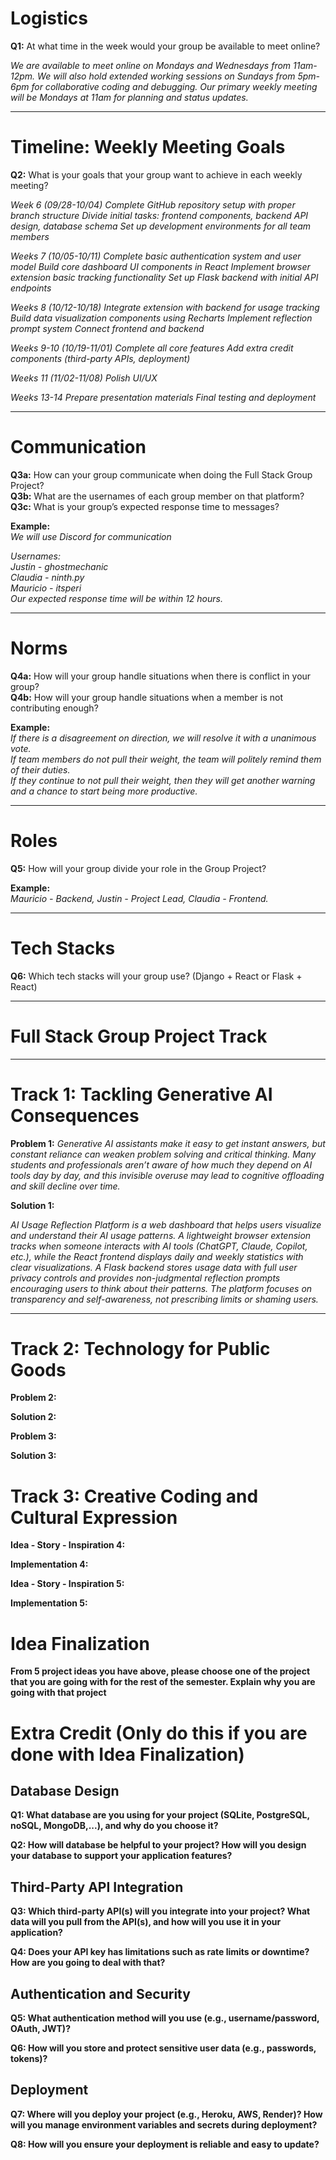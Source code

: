 # Logistics  

**Q1:** At what time in the week would your group be available to meet online?  

*We are available to meet online on Mondays and Wednesdays from 11am-12pm. We will also hold extended working sessions on Sundays from 5pm-6pm for collaborative coding and debugging. Our primary weekly meeting will be Mondays at 11am for planning and status updates.*

---

# Timeline: Weekly Meeting Goals  

**Q2:** What is your goals that your group want to achieve in each weekly meeting?  

*Week 6 (09/28-10/04)*
*Complete GitHub repository setup with proper branch structure*
*Divide initial tasks: frontend components, backend API design, database schema*
*Set up development environments for all team members*


*Weeks 7 (10/05-10/11)*
*Complete basic authentication system and user model*
*Build core dashboard UI components in React*
*Implement browser extension basic tracking functionality*
*Set up Flask backend with initial API endpoints*


*Weeks 8 (10/12-10/18)*
*Integrate extension with backend for usage tracking*
*Build data visualization components using Recharts*
*Implement reflection prompt system*
*Connect frontend and backend*


*Weeks 9-10 (10/19-11/01)*
*Complete all core features*
*Add extra credit components (third-party APIs, deployment)*


*Weeks 11 (11/02-11/08)*
*Polish UI/UX*


*Weeks 13-14*
*Prepare presentation materials*
*Final testing and deployment*


---

# Communication  

**Q3a:** How can your group communicate when doing the Full Stack Group Project?  
**Q3b:** What are the usernames of each group member on that platform?  
**Q3c:** What is your group’s expected response time to messages?  

**Example:**  
*We will use Discord for communication*  

*Usernames:*  
*Justin - ghostmechanic*  
*Claudia - ninth.py*  
*Mauricio - itsperi*  
*Our expected response time will be within 12 hours.*  

---

# Norms  

**Q4a:** How will your group handle situations when there is conflict in your group?  
**Q4b:** How will your group handle situations when a member is not contributing enough?  

**Example:**  
*If there is a disagreement on direction, we will resolve it with a unanimous vote.*  
*If team members do not pull their weight, the team will politely remind them of their duties.*  
*If they continue to not pull their weight, then they will get another warning and a chance to start being more productive.*  

---

# Roles  

**Q5:** How will your group divide your role in the Group Project?  

**Example:**  
*Mauricio - Backend, Justin - Project Lead, Claudia - Frontend.*  

---

# Tech Stacks

**Q6:** Which tech stacks will your group use? (Django + React or Flask + React)

---
# Full Stack Group Project Track  
---

# Track 1: Tackling Generative AI Consequences
**Problem 1:** 
*Generative AI assistants make it easy to get instant answers, but constant reliance can weaken problem solving and critical thinking. Many students and professionals aren’t aware of how much they depend on AI tools day by day, and this invisible overuse may lead to cognitive offloading and skill decline over time.*

**Solution 1:** 

*AI Usage Reflection Platform is a web dashboard that helps users visualize and understand their AI usage patterns. A lightweight browser extension tracks when someone interacts with AI tools (ChatGPT, Claude, Copilot, etc.), while the React frontend displays daily and weekly statistics with clear visualizations. A Flask backend stores usage data with full user privacy controls and provides non-judgmental reflection prompts encouraging users to think about their patterns. The platform focuses on transparency and self-awareness, not prescribing limits or shaming users.*

---

# Track 2: Technology for Public Goods 

**Problem 2:**

**Solution 2:** 

**Problem 3:** 

**Solution 3:**  

# Track 3: Creative Coding and Cultural Expression

**Idea - Story - Inspiration 4:**

**Implementation 4:**

**Idea - Story - Inspiration 5:**

**Implementation 5:**


# Idea Finalization

**From 5 project ideas you have above, please choose one of the project that you are going with for the rest of the semester. Explain why you are going with that project**

# Extra Credit (Only do this if you are done with Idea Finalization)

## Database Design

**Q1: What database are you using for your project (SQLite, PostgreSQL, noSQL, MongoDB,...), and why do you choose it?**

**Q2: How will database be helpful to your project? How will you design your database to support your application features?**

## Third-Party API Integration

**Q3: Which third-party API(s) will you integrate into your project? What data will you pull from the API(s), and how will you use it in your application?**

**Q4: Does your API key has limitations such as rate limits or downtime? How are you going to deal with that?**

## Authentication and Security

**Q5: What authentication method will you use (e.g., username/password, OAuth, JWT)?**

**Q6: How will you store and protect sensitive user data (e.g., passwords, tokens)?**

## Deployment

**Q7: Where will you deploy your project (e.g., Heroku, AWS, Render)? How will you manage environment variables and secrets during deployment?**

**Q8: How will you ensure your deployment is reliable and easy to update?**